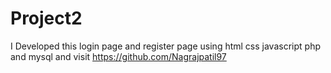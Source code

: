 # Project2
I Developed this login page and register page using html css javascript php and mysql and visit https://github.com/Nagrajpatil97
